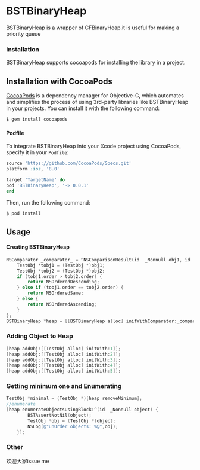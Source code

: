 # BSTBinaryHeap
BSTBinaryHeap is a wrapper of CFBinaryHeap.it is useful for making a priority queue

### installation
BSTBinaryHeap supports cocoapods for installing the library in a project.
## Installation with CocoaPods

[CocoaPods](http://cocoapods.org) is a dependency manager for Objective-C, which automates and simplifies the process of using 3rd-party libraries like BSTBinaryHeap in your projects. You can install it with the following command:

```bash
$ gem install cocoapods
```
#### Podfile

To integrate BSTBinaryHeap into your Xcode project using CocoaPods, specify it in your `Podfile`:

```ruby
source 'https://github.com/CocoaPods/Specs.git'
platform :ios, '8.0'

target 'TargetName' do
pod 'BSTBinaryHeap', '~> 0.0.1'
end
```
Then, run the following command:

```bash
$ pod install
```
## Usage
#### Creating BSTBinaryHeap
```objective-c
NSComparator _comparator_ = ^NSComparisonResult(id  _Nonnull obj1, id  _Nonnull obj2) {
    TestObj *tobj1 = (TestObj *)obj1;
    TestObj *tobj2 = (TestObj *)obj2;
    if (tobj1.order > tobj2.order) {
        return NSOrderedDescending;
    } else if (tobj1.order == tobj2.order) {
        return NSOrderedSame;
    } else {
        return NSOrderedAscending;
    }
};
BSTBinaryHeap *heap = [[BSTBinaryHeap alloc] initWithComparator:_comparator_ andCapacity:10];
```
### Adding Object to Heap
```objective-c
[heap addObj:[[TestObj alloc] initWith:1]];
[heap addObj:[[TestObj alloc] initWith:2]];
[heap addObj:[[TestObj alloc] initWith:3]];
[heap addObj:[[TestObj alloc] initWith:4]];
[heap addObj:[[TestObj alloc] initWith:5]];
```
### Getting minimum one and Enumerating
```objective-c
TestObj *minimal = (TestObj *)[heap removeMinimum];
//enumerate
[heap enumerateObjectsUsingBlock:^(id  _Nonnull object) {
        BSTAssertNotNil(object);
        TestObj *obj = (TestObj *)object;
        NSLog(@"unOrder objects: %@",obj);
    }];
```
### Other
欢迎大家issue me
